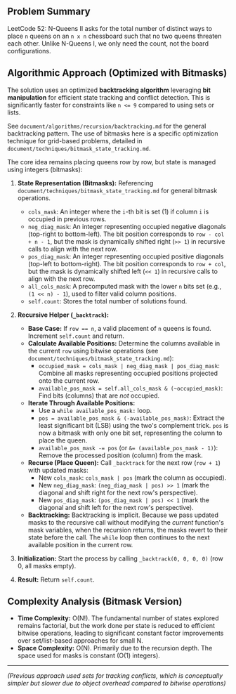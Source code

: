 ## Problem Summary

LeetCode 52: N-Queens II asks for the total number of distinct ways to place `n` queens on an `n x n` chessboard such that no two queens threaten each other. Unlike N-Queens I, we only need the count, not the board configurations.

## Algorithmic Approach (Optimized with Bitmasks)

The solution uses an optimized **backtracking algorithm** leveraging **bit manipulation** for efficient state tracking and conflict detection. This is significantly faster for constraints like `n <= 9` compared to using sets or lists.

See `document/algorithms/recursion/backtracking.md` for the general backtracking pattern. The use of bitmasks here is a specific optimization technique for grid-based problems, detailed in `document/techniques/bitmask_state_tracking.md`.

The core idea remains placing queens row by row, but state is managed using integers (bitmasks):

1.  **State Representation (Bitmasks):** Referencing `document/techniques/bitmask_state_tracking.md` for general bitmask operations.
    *   `cols_mask`: An integer where the `i`-th bit is set (1) if column `i` is occupied in previous rows.
    *   `neg_diag_mask`: An integer representing occupied negative diagonals (top-right to bottom-left). The bit position corresponds to `row - col + n - 1`, but the mask is dynamically shifted right (`>> 1`) in recursive calls to align with the next row.
    *   `pos_diag_mask`: An integer representing occupied positive diagonals (top-left to bottom-right). The bit position corresponds to `row + col`, but the mask is dynamically shifted left (`<< 1`) in recursive calls to align with the next row.
    *   `all_cols_mask`: A precomputed mask with the lower `n` bits set (e.g., `(1 << n) - 1`), used to filter valid column positions.
    *   `self.count`: Stores the total number of solutions found.

2.  **Recursive Helper (`_backtrack`):**
    *   **Base Case:** If `row == n`, a valid placement of `n` queens is found. Increment `self.count` and return.
    *   **Calculate Available Positions:** Determine the columns available in the current `row` using bitwise operations (see `document/techniques/bitmask_state_tracking.md`):
        *   `occupied_mask = cols_mask | neg_diag_mask | pos_diag_mask`: Combine all masks representing occupied positions projected onto the current row.
        *   `available_pos_mask = self.all_cols_mask & (~occupied_mask)`: Find bits (columns) that are *not* occupied.
    *   **Iterate Through Available Positions:**
        *   Use a `while available_pos_mask:` loop.
        *   `pos = available_pos_mask & (-available_pos_mask)`: Extract the least significant bit (LSB) using the two's complement trick. `pos` is now a bitmask with only one bit set, representing the column to place the queen.
        *   `available_pos_mask -= pos` (or `&= (available_pos_mask - 1)`): Remove the processed position (column) from the mask.
    *   **Recurse (Place Queen):** Call `_backtrack` for the next row (`row + 1`) with updated masks:
        *   New `cols_mask`: `cols_mask | pos` (mark the column as occupied).
        *   New `neg_diag_mask`: `(neg_diag_mask | pos) >> 1` (mark the diagonal and shift right for the next row's perspective).
        *   New `pos_diag_mask`: `(pos_diag_mask | pos) << 1` (mark the diagonal and shift left for the next row's perspective).
    *   **Backtracking:** Backtracking is implicit. Because we pass updated masks to the recursive call without modifying the *current* function's mask variables, when the recursion returns, the masks revert to their state before the call. The `while` loop then continues to the next available position in the current row.

3.  **Initialization:** Start the process by calling `_backtrack(0, 0, 0, 0)` (row 0, all masks empty).

4.  **Result:** Return `self.count`.

## Complexity Analysis (Bitmask Version)

*   **Time Complexity:** O(N!). The fundamental number of states explored remains factorial, but the work done per state is reduced to efficient bitwise operations, leading to significant constant factor improvements over set/list-based approaches for small N.
*   **Space Complexity:** O(N). Primarily due to the recursion depth. The space used for masks is constant (O(1) integers).

---

*(Previous approach used sets for tracking conflicts, which is conceptually simpler but slower due to object overhead compared to bitwise operations)* 